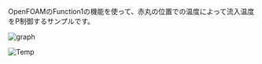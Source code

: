 OpenFOAMのFunction1の機能を使って、赤丸の位置での温度によって流入温度をP制御するサンプルです。


![graph](https://github.com/user-attachments/assets/7b4d379f-0c79-4254-88ea-d5e31a5850bd)

![Temp](https://github.com/user-attachments/assets/681cdb34-b6ed-4ac4-a805-96a4d2a2f874)
